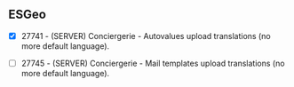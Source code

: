 ## ESGeo

- [x]  27741 - (SERVER) Conciergerie - Autovalues upload translations (no more default language).
- [ ] 27745 - (SERVER) Conciergerie - Mail templates upload translations (no more default language).



